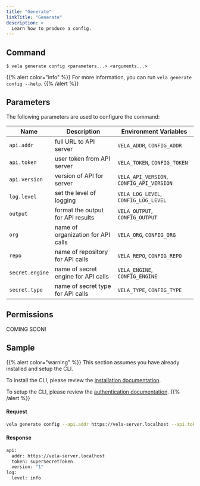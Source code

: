 ```yaml
---
title: "Generate"
linkTitle: "Generate"
description: >
  Learn how to produce a config.
---
```


## Command

```
$ vela generate config <parameters...> <arguments...>
```

{{% alert color="info" %}}
For more information, you can run `vela generate config --help`.
{{% /alert %}}

## Parameters

The following parameters are used to configure the command:

| Name            | Description                         | Environment Variables                    |
| --------------- | ----------------------------------- | ---------------------------------------- |
| `api.addr`      | full URL to API server              | `VELA_ADDR`, `CONFIG_ADDR`               |
| `api.token`     | user token from API server          | `VELA_TOKEN`, `CONFIG_TOKEN`             |
| `api.version`   | version of API for server           | `VELA_API_VERSION`, `CONFIG_API_VERSION` |
| `log.level`     | set the level of logging            | `VELA_LOG_LEVEL`, `CONFIG_LOG_LEVEL`     |
| `output`        | format the output for API results   | `VELA_OUTPUT`, `CONFIG_OUTPUT`           |
| `org`           | name of organization for API calls  | `VELA_ORG`, `CONFIG_ORG`                 |
| `repo`          | name of repository for API calls    | `VELA_REPO`, `CONFIG_REPO`               |
| `secret.engine` | name of secret engine for API calls | `VELA_ENGINE`, `CONFIG_ENGINE`           |
| `secret.type`   | name of secret type for API calls   | `VELA_TYPE`, `CONFIG_TYPE`               |

## Permissions

COMING SOON!

## Sample

{{% alert color="warning" %}}
This section assumes you have already installed and setup the CLI.

To install the CLI, please review the [installation documentation](/docs/cli/install/).

To setup the CLI, please review the [authentication documentation](/docs/cli/authentication/).
{{% /alert %}}

#### Request

```sh
vela generate config --api.addr https://vela-server.localhost --api.token superSecretToken
```

#### Response

```sh
api:
  addr: https://vela-server.localhost
  token: superSecretToken
  version: "1"
log:
  level: info
```

